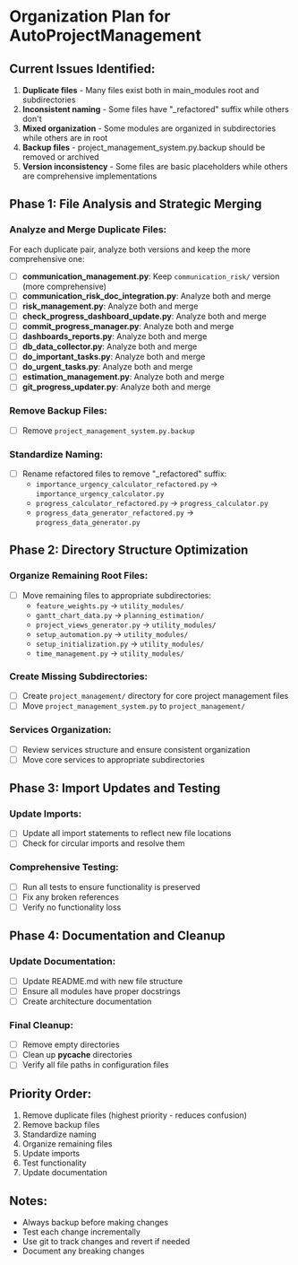 # Organization Plan for AutoProjectManagement

## Current Issues Identified:
1. **Duplicate files** - Many files exist both in main_modules root and subdirectories
2. **Inconsistent naming** - Some files have "_refactored" suffix while others don't
3. **Mixed organization** - Some modules are organized in subdirectories while others are in root
4. **Backup files** - project_management_system.py.backup should be removed or archived
5. **Version inconsistency** - Some files are basic placeholders while others are comprehensive implementations

## Phase 1: File Analysis and Strategic Merging

### Analyze and Merge Duplicate Files:
For each duplicate pair, analyze both versions and keep the more comprehensive one:

- [ ] **communication_management.py**: Keep `communication_risk/` version (more comprehensive)
- [ ] **communication_risk_doc_integration.py**: Analyze both and merge
- [ ] **risk_management.py**: Analyze both and merge
- [ ] **check_progress_dashboard_update.py**: Analyze both and merge
- [ ] **commit_progress_manager.py**: Analyze both and merge
- [ ] **dashboards_reports.py**: Analyze both and merge
- [ ] **db_data_collector.py**: Analyze both and merge
- [ ] **do_important_tasks.py**: Analyze both and merge
- [ ] **do_urgent_tasks.py**: Analyze both and merge
- [ ] **estimation_management.py**: Analyze both and merge
- [ ] **git_progress_updater.py**: Analyze both and merge

### Remove Backup Files:
- [ ] Remove `project_management_system.py.backup`

### Standardize Naming:
- [ ] Rename refactored files to remove "_refactored" suffix:
  - `importance_urgency_calculator_refactored.py` → `importance_urgency_calculator.py`
  - `progress_calculator_refactored.py` → `progress_calculator.py`
  - `progress_data_generator_refactored.py` → `progress_data_generator.py`

## Phase 2: Directory Structure Optimization

### Organize Remaining Root Files:
- [ ] Move remaining files to appropriate subdirectories:
  - `feature_weights.py` → `utility_modules/`
  - `gantt_chart_data.py` → `planning_estimation/`
  - `project_views_generator.py` → `utility_modules/`
  - `setup_automation.py` → `utility_modules/`
  - `setup_initialization.py` → `utility_modules/`
  - `time_management.py` → `utility_modules/`

### Create Missing Subdirectories:
- [ ] Create `project_management/` directory for core project management files
- [ ] Move `project_management_system.py` to `project_management/`

### Services Organization:
- [ ] Review services structure and ensure consistent organization
- [ ] Move core services to appropriate subdirectories

## Phase 3: Import Updates and Testing

### Update Imports:
- [ ] Update all import statements to reflect new file locations
- [ ] Check for circular imports and resolve them

### Comprehensive Testing:
- [ ] Run all tests to ensure functionality is preserved
- [ ] Fix any broken references
- [ ] Verify no functionality loss

## Phase 4: Documentation and Cleanup

### Update Documentation:
- [ ] Update README.md with new file structure
- [ ] Ensure all modules have proper docstrings
- [ ] Create architecture documentation

### Final Cleanup:
- [ ] Remove empty directories
- [ ] Clean up __pycache__ directories
- [ ] Verify all file paths in configuration files

## Priority Order:
1. Remove duplicate files (highest priority - reduces confusion)
2. Remove backup files
3. Standardize naming
4. Organize remaining files
5. Update imports
6. Test functionality
7. Update documentation

## Notes:
- Always backup before making changes
- Test each change incrementally
- Use git to track changes and revert if needed
- Document any breaking changes
